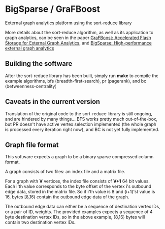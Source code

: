 # BigSparse / GraFBoost

External graph analytics platform using the sort-reduce library

More details about the sort-reduce algorithm, as well as its application to graph analytics, can be seen in the paper [GraFBoost: Accelerated Flash Storage for External Graph Analytics](http://people.csail.mit.edu/wjun/papers/isca2018-camera.pdf), and [BigSparse: High-performance external graph analytics](https://arxiv.org/abs/1710.07736)

## Building the software

After the sort-reduce library has been built, simply run **make** to compile the example algorithms, bfs (breadth-first-search), pr (pagerank), and bc (betweenness-centrality)


## Caveats in the current version

Translation of the original code to the sort-reduce library is still ongoing, and are hindered by many things...
BFS works pretty much out-of-the-box, but PR doesn't have active vertex selection implemented (the whole graph is processed every iteration right now), and BC is not yet fully implemented.

## Graph file format

This software expects a graph to be a binary sparse compressed column format. 

A graph consists of two files: an index file and a matrix file.

For a graph with **V** vertices, the index file consists of **V+1** 64 bit values.
Each i'th value corresponds to the byte offset of the vertex i's outbound edge data, stored in the matrix file.
So if i'th value is 8 and (i+1)'st value is 16, bytes [8,16) contain the outbound edge data of the graph.

The outbound edge data can either be a sequence of destination vertex IDs, or a pair of ID, weights. 
The provided examples expects a sequence of 4 byte destination vertex IDs, so in the above example, [8,16) bytes will contain two destination vertex IDs.
